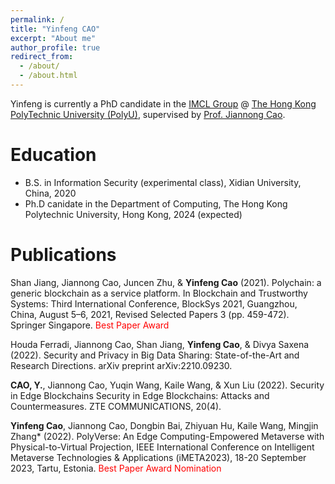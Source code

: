 ```yaml
---
permalink: /
title: "Yinfeng CAO"
excerpt: "About me"
author_profile: true
redirect_from: 
  - /about/
  - /about.html
---
```


Yinfeng is currently a PhD candidate in the <a href="https://www4.comp.polyu.edu.hk/~labimcl/index.html" target="_blank">IMCL Group</a> @ <a href="https://www.polyu.edu.hk/" target="_blank">The Hong Kong PolyTechnic University (PolyU)</a>, supervised by <a href="https://www4.comp.polyu.edu.hk/~csjcao/" target="_blank">Prof. Jiannong Cao</a>. 


Education
======
* B.S. in Information Security (experimental class), Xidian University, China, 2020
* Ph.D canidate in the Department of Computing, The Hong Kong Polytechnic University, Hong Kong, 2024 (expected)

Publications
======

Shan Jiang, Jiannong Cao, Juncen Zhu, & **Yinfeng Cao** (2021). Polychain: a generic blockchain as a service platform. In Blockchain and Trustworthy Systems: Third International Conference, BlockSys 2021, Guangzhou, China, August 5–6, 2021, Revised Selected Papers 3 (pp. 459-472). Springer Singapore. <span style="color:red"> Best Paper Award </span>

Houda Ferradi, Jiannong Cao, Shan Jiang, **Yinfeng Cao**, & Divya Saxena (2022). Security and Privacy in Big Data Sharing: State-of-the-Art and Research Directions. arXiv preprint arXiv:2210.09230.

**CAO, Y.**, Jiannong Cao, Yuqin Wang, Kaile Wang, & Xun Liu (2022). Security in Edge Blockchains Security in Edge Blockchains: Attacks and Countermeasures. ZTE COMMUNICATIONS, 20(4).

**Yinfeng Cao**, Jiannong Cao, Dongbin Bai, Zhiyuan Hu, Kaile Wang, Mingjin Zhang* (2022). PolyVerse: An Edge Computing-Empowered Metaverse with Physical-to-Virtual Projection, IEEE International Conference on Intelligent Metaverse Technologies & Applications (iMETA2023), 18-20 September 2023, Tartu, Estonia. <span style="color:red"> Best Paper Award Nomination</span>
